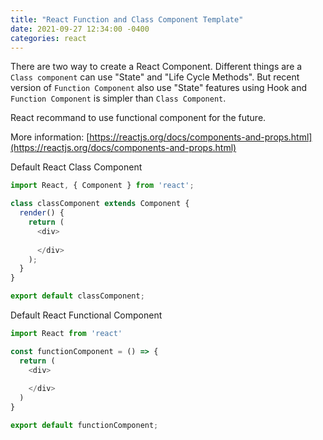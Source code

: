 ```yaml
---
title: "React Function and Class Component Template"
date: 2021-09-27 12:34:00 -0400
categories: react
---
```

There are two way to create a React Component.
Different things are a `Class component` can use "State" and "Life Cycle Methods".
But recent version of `Function Component` also use "State" features using Hook and `Function Component` is simpler than `Class Component`.

React recommand to use functional component for the future.

More information: [https://reactjs.org/docs/components-and-props.html](https://reactjs.org/docs/components-and-props.html)

Default React Class Component

```js
import React, { Component } from 'react';

class classComponent extends Component {
  render() {
    return (
      <div>
        
      </div>
    );
  }
}

export default classComponent;
```

Default React Functional Component

```js
import React from 'react'

const functionComponent = () => {
  return (
    <div>
      
    </div>
  )
}

export default functionComponent;
```